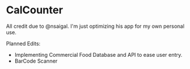 # CalCounter
All credit due to @nsaigal. I'm just optimizing his app for my own personal use.

Planned Edits:

- Implementing Commercial Food Database and API to ease user entry.
- BarCode Scanner
